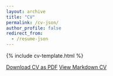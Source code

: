 ```yaml
---
layout: archive
title: "CV"
permalink: /cv-json/
author_profile: false
redirect_from:
  - /resume-json
---
```




{% include cv-template.html %}

<div class="cv-download-links">
  <a href="/files/cv.pdf" class="btn btn--primary">Download CV as PDF</a>
  <a href="" class="btn btn--inverse">View Markdown CV</a>
</div>

